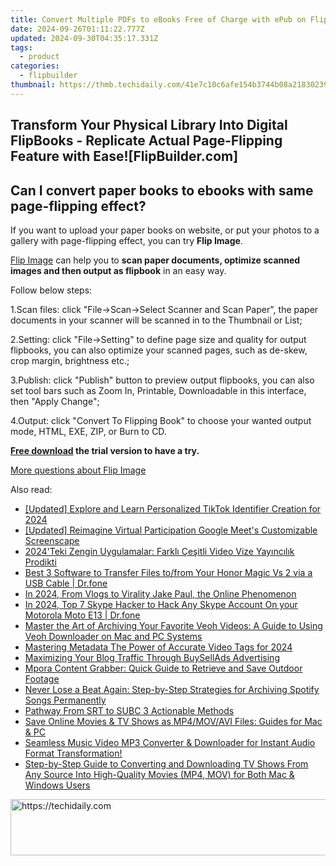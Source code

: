 ```yaml
---
title: Convert Multiple PDFs to eBooks Free of Charge with ePub on FlipBuilder
date: 2024-09-26T01:11:22.777Z
updated: 2024-09-30T04:35:17.331Z
tags:
  - product
categories:
  - flipbuilder
thumbnail: https://thmb.techidaily.com/41e7c10c6afe154b3744b08a21830239b330cdc09fe1222610e43f6045480d9b.jpg
---
```


## Transform Your Physical Library Into Digital FlipBooks - Replicate Actual Page-Flipping Feature with Ease![FlipBuilder.com]

## Can I convert paper books to ebooks with same page-flipping effect?

If you want to upload your paper books on website, or put your photos to a gallery with page-flipping effect, you can try **Flip Image**. 

[Flip Image](https://tools.techidaily.com/flipbuilder/products/) can help you to **scan paper documents, optimize scanned images and then output as flipbook** in an easy way.

Follow below steps:

1.Scan files: click "File->Scan->Select Scanner and Scan Paper", the paper documents in your scanner will be scanned in to the Thumbnail or List;

2.Setting: click "File->Setting" to define page size and quality for output flipbooks, you can also optimize your scanned pages, such as de-skew, crop margin, brightness etc.;

3.Publish: click "Publish" button to preview output flipbooks, you can also set tool bars such as Zoom In, Printable, Downloadable in this interface, then "Apply Change";

4.Output: click "Convert To Flipping Book" to choose your wanted output mode, HTML, EXE, ZIP, or Burn to CD.

**[Free download](https://tools.techidaily.com/flipbuilder/products/) the trial version to have a try.** 

[More questions about Flip Image](https://tools.techidaily.com/flipbuilder/products/)

<ins class="adsbygoogle"
     style="display:block"
     data-ad-format="autorelaxed"
     data-ad-client="ca-pub-7571918770474297"
     data-ad-slot="1223367746"></ins>

<ins class="adsbygoogle"
     style="display:block"
     data-ad-client="ca-pub-7571918770474297"
     data-ad-slot="8358498916"
     data-ad-format="auto"
     data-full-width-responsive="true"></ins>

<span class="atpl-alsoreadstyle">Also read:</span>
<div><ul>
<li><a href="https://tiktok-videos.techidaily.com/updated-explore-and-learn-personalized-tiktok-identifier-creation-for-2024/"><u>[Updated] Explore and Learn Personalized TikTok Identifier Creation for 2024</u></a></li>
<li><a href="https://digital-screen-recording.techidaily.com/updated-reimagine-virtual-participation-google-meets-customizable-screenscape/"><u>[Updated] Reimagine Virtual Participation Google Meet's Customizable Screenscape</u></a></li>
<li><a href="https://win11-tips.techidaily.com/2024teki-zengin-uygulamalar-farkli-cesitli-video-vize-yayincilik-prodikti/"><u>2024'Teki Zengin Uygulamalar: Farklı Çeşitli Video Vize Yayıncılık Prodikti</u></a></li>
<li><a href="https://blog-min.techidaily.com/best-3-software-to-transfer-files-tofrom-your-honor-magic-vs-2-via-a-usb-cable-drfone-by-drfone-transfer-from-android-transfer-from-android/"><u>Best 3 Software to Transfer Files to/from Your Honor Magic Vs 2 via a USB Cable | Dr.fone</u></a></li>
<li><a href="https://youtube-web.techidaily.com/24-from-vlogs-to-virality-jake-paul-the-online-phenomenon/"><u>In 2024, From Vlogs to Virality Jake Paul, the Online Phenomenon</u></a></li>
<li><a href="https://location-social.techidaily.com/in-2024-top-7-skype-hacker-to-hack-any-skype-account-on-your-motorola-moto-e13-drfone-by-drfone-virtual-android/"><u>In 2024, Top 7 Skype Hacker to Hack Any Skype Account On your Motorola Moto E13 | Dr.fone</u></a></li>
<li><a href="https://fox-metric.techidaily.com/master-the-art-of-archiving-your-favorite-veoh-videos-a-guide-to-using-veoh-downloader-on-mac-and-pc-systems/"><u>Master the Art of Archiving Your Favorite Veoh Videos: A Guide to Using Veoh Downloader on Mac and PC Systems</u></a></li>
<li><a href="https://youtube-docs.techidaily.com/ring-metadata-the-power-of-accurate-video-tags-for-2024/"><u>Mastering Metadata The Power of Accurate Video Tags for 2024</u></a></li>
<li><a href="https://buynow-info.techidaily.com/maximizing-your-blog-traffic-through-buysellads-advertising/"><u>Maximizing Your Blog Traffic Through BuySellAds Advertising</u></a></li>
<li><a href="https://fox-metric.techidaily.com/mpora-content-grabber-quick-guide-to-retrieve-and-save-outdoor-footage/"><u>Mpora Content Grabber: Quick Guide to Retrieve and Save Outdoor Footage</u></a></li>
<li><a href="https://fox-metric.techidaily.com/never-lose-a-beat-again-step-by-step-strategies-for-archiving-spotify-songs-permanently/"><u>Never Lose a Beat Again: Step-by-Step Strategies for Archiving Spotify Songs Permanently</u></a></li>
<li><a href="https://extra-lessons.techidaily.com/pathway-from-srt-to-subc-3-actionable-methods/"><u>Pathway From SRT to SUBC 3 Actionable Methods</u></a></li>
<li><a href="https://fox-metric.techidaily.com/save-online-movies-and-tv-shows-as-mp4movavi-files-guides-for-mac-and-pc/"><u>Save Online Movies & TV Shows as MP4/MOV/AVI Files: Guides for Mac & PC</u></a></li>
<li><a href="https://fox-metric.techidaily.com/seamless-music-video-mp3-converter-and-downloader-for-instant-audio-format-transformation/"><u>Seamless Music Video MP3 Converter & Downloader for Instant Audio Format Transformation!</u></a></li>
<li><a href="https://fox-metric.techidaily.com/step-by-step-guide-to-converting-and-downloading-tv-shows-from-any-source-into-high-quality-movies-mp4-mov-for-both-mac-and-windows-users/"><u>Step-by-Step Guide to Converting and Downloading TV Shows From Any Source Into High-Quality Movies (MP4, MOV) for Both Mac & Windows Users</u></a></li>
</ul></div>

<!-- affiliate ads begin -->
<a href="https://aligracehair.sjv.io/c/5597632/2036486/19272" target="_top" id="2036486">
  <img src="//a.impactradius-go.com/display-ad/19272-2036486" border="0" alt="https://techidaily.com" width="728" height="90"/>
</a>
<img height="0" width="0" src="https://aligracehair.sjv.io/i/5597632/2036486/19272" style="position:absolute;visibility:hidden;" border="0" />
<!-- affiliate ads end -->

